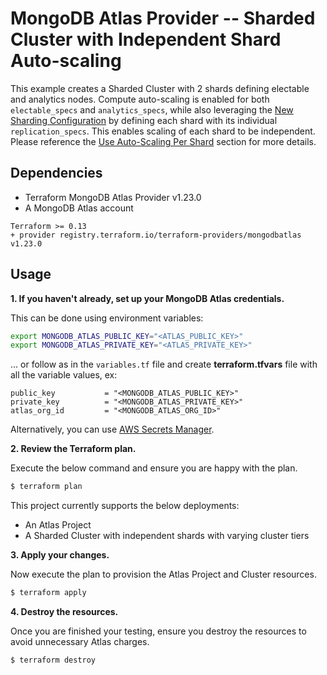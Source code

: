 # MongoDB Atlas Provider -- Sharded Cluster with Independent Shard Auto-scaling

This example creates a Sharded Cluster with 2 shards defining electable and analytics nodes. Compute auto-scaling is enabled for both `electable_specs` and `analytics_specs`, while also leveraging the [New Sharding Configuration](https://registry.terraform.io/providers/mongodb/mongodbatlas/latest/docs/guides/advanced-cluster-new-sharding-schema) by defining each shard with its individual `replication_specs`. This enables scaling of each shard to be independent. Please reference the [Use Auto-Scaling Per Shard](https://registry.terraform.io/providers/mongodb/mongodbatlas/latest/docs/guides/advanced-cluster-new-sharding-schema#use-auto-scaling-per-shard) section for more details.


## Dependencies

* Terraform MongoDB Atlas Provider v1.23.0
* A MongoDB Atlas account 

```
Terraform >= 0.13
+ provider registry.terraform.io/terraform-providers/mongodbatlas v1.23.0
```


## Usage
**1\. If you haven't already, set up your MongoDB Atlas credentials.**

This can be done using environment variables:

```bash
export MONGODB_ATLAS_PUBLIC_KEY="<ATLAS_PUBLIC_KEY>"
export MONGODB_ATLAS_PRIVATE_KEY="<ATLAS_PRIVATE_KEY>"
```

... or follow as in the `variables.tf` file and create **terraform.tfvars** file with all the variable values, ex:
```
public_key           = "<MONGODB_ATLAS_PUBLIC_KEY>"
private_key          = "<MONGODB_ATLAS_PRIVATE_KEY>"
atlas_org_id         = "<MONGODB_ATLAS_ORG_ID>"
```

Alternatively, you can use [AWS Secrets Manager](https://registry.terraform.io/providers/mongodb/mongodbatlas/latest/docs#aws-secrets-manager).

**2\. Review the Terraform plan.**

Execute the below command and ensure you are happy with the plan.

``` bash
$ terraform plan
```
This project currently supports the below deployments:

- An Atlas Project
- A Sharded Cluster with independent shards with varying cluster tiers

**3\. Apply your changes.**

Now execute the plan to provision the Atlas Project and Cluster resources.

``` bash
$ terraform apply
```

**4\. Destroy the resources.**

Once you are finished your testing, ensure you destroy the resources to avoid unnecessary Atlas charges.

``` bash
$ terraform destroy
```

